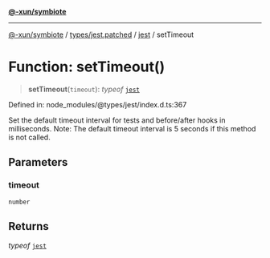 [**@-xun/symbiote**](../../../../../README.md)

***

[@-xun/symbiote](../../../../../README.md) / [types/jest.patched](../../../README.md) / [jest](../README.md) / setTimeout

# Function: setTimeout()

> **setTimeout**(`timeout`): *typeof* [`jest`](../README.md)

Defined in: node\_modules/@types/jest/index.d.ts:367

Set the default timeout interval for tests and before/after hooks in milliseconds.
Note: The default timeout interval is 5 seconds if this method is not called.

## Parameters

### timeout

`number`

## Returns

*typeof* [`jest`](../README.md)
